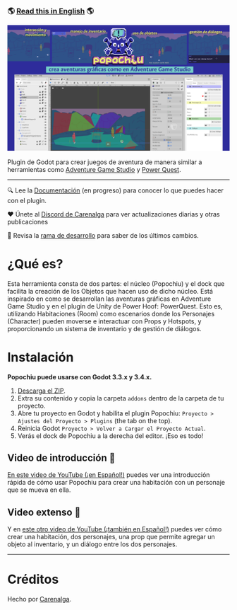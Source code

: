 ### 🌎 [Read this in English](./README.md) 🌎

![cover](./imgs/popochiu_hero-es.png "Popochiu")

Plugin de Godot para crear juegos de aventura de manera similar a herramientas como [Adventure Game Studio](https://www.adventuregamestudio.co.uk/) y [Power Quest](https://powerhoof.itch.io/powerquest).

---

🔍 Lee la [Documentación](https://github.com/mapedorr/popochiu/wiki) (en progreso) para conocer lo que puedes hacer con el plugin.

❤️ Únete al [Discord de Carenalga](https://discord.gg/Frv8C9Ters) para ver actualizaciones diarias y otras publicaciones

🧠 Revisa la [rama de desarrollo](https://github.com/mapedorr/popochiu/tree/dev) para saber de los últimos cambios.

# ¿Qué es?

Esta herramienta consta de dos partes: el núcleo (Popochiu) y el dock que facilita la creación de los Objetos que hacen uso de dicho núcleo. Está inspirado en como se desarrollan las aventuras gráficas en Adventure Game Studio y en el plugin de Unity de Power Hoof: PowerQuest. Esto es, utilizando Habitaciones (Room) como escenarios donde los Personajes (Character) pueden moverse e interactuar con Props y Hotspots, y proporcionando un sistema de inventario y de gestión de diálogos.

# Instalación

**Popochiu puede usarse con Godot 3.3.x y 3.4.x.**

1. [Descarga el ZIP](https://github.com/mapedorr/popochiu/archive/refs/heads/main.zip).
2. Extra su contenido y copia la carpeta `addons` dentro de la carpeta de tu proyecto.
3. Abre tu proyecto en Godot y habilita el plugin Popochiu: `Proyecto > Ajustes del Proyecto > Plugins` (the tab on the top).
4. Reinicia Godot `Proyecto > Volver a Cargar el Proyecto Actual`.
5. Verás el dock de Popochiu a la derecha del editor. ¡Eso es todo!


## Video de introducción 🎥

[En este video de YouTube (¡en Español!)](https://www.youtube.com/watch?v=kS9mrP0tgUw) puedes ver una introducción rápida de cómo usar Popochiu para crear una habitación con un personaje que se mueva en ella.

## Video extenso 🎥

Y en [este otro video de YouTube (¡también en Español!)](https://youtu.be/ORBjfD5kdE4?t=1209) puedes ver cómo crear una habitación, dos personajes, una prop que permite agregar un objeto al inventario, y un diálogo entre los dos personajes.

---

# Créditos

Hecho por [Carenalga](https://mapedorr.itch.io).

